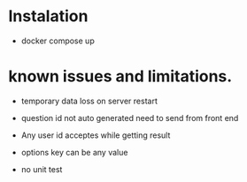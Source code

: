 # Instalation

- docker compose up

# known issues and limitations.

- temporary data loss on server restart

- question id not auto generated need to send from front end

- Any user id acceptes while getting result

- options key can be any value

- no unit test

